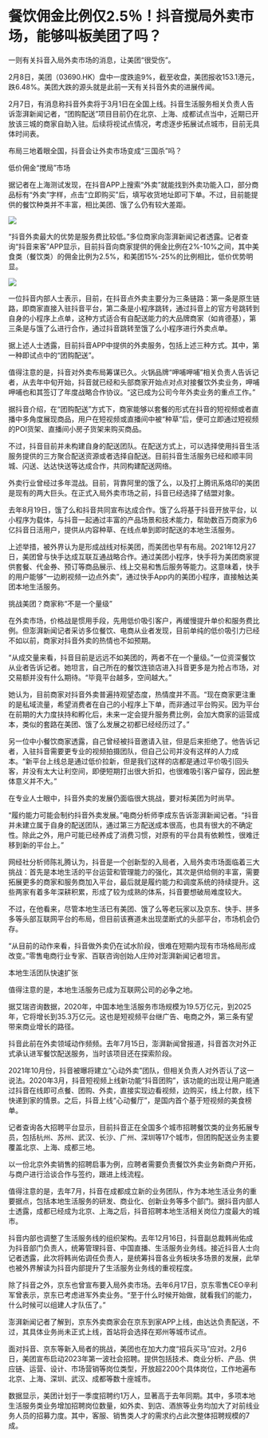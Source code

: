 # 餐饮佣金比例仅2.5％！抖音搅局外卖市场，能够叫板美团了吗？

一则有关抖音入局外卖市场的消息，让美团“很受伤”。

2月8日，美团（03690.HK）盘中一度跌逾9%，截至收盘，美团报收153.1港元，跌6.48%。美团大跌的源头就是此前一天有关抖音外卖的进展传闻。

2月7日，有消息称抖音外卖将于3月1日在全国上线。抖音生活服务相关负责人告诉澎湃新闻记者，“团购配送”项目目前仍在北京、上海、成都试点当中，近期已开放该三城的商家自助入驻。后续将视试点情况，考虑逐步拓展试点城市，目前无具体时间表。

布局三地着眼全国，抖音会让外卖市场变成“三国杀”吗？

低价佣金“搅局”市场

据记者在上海测试发现，在抖音APP上搜索“外卖”就能找到外卖功能入口，部分商品标有“外卖”字样，点击“立即购买”后，填写收货地址即可下单。不过，目前能提供的餐饮种类并不丰富，相比美团、饿了么仍有较大差距。

![](https://inews.gtimg.com/newsapp_bt/0/15652337525/1000)

“抖音外卖最大的优势是服务费比较低。”多位商家向澎湃新闻记者透露。记者查询“抖音来客”APP显示，目前抖音向商家提供的佣金比例在2%-10%之间，其中美食类（餐饮类）的佣金比例为2.5%，和美团15%-25%的比例相比，低价优势明显。

![](https://inews.gtimg.com/newsapp_bt/0/15652337527/1000)

一位抖音内部人士表示，目前，在抖音点外卖主要分为三条链路：第一条是原生链路，即商家直接入驻抖音平台，第二条是小程序跳转，通过抖音上的官方号跳转到自身的小程序上点单，这种方式适合有自配送能力的大品牌商家（如肯德基），第三条是与饿了么进行合作，通过抖音跳转至饿了么小程序进行外卖点单。

据上述人士透露，目前抖音APP中提供的外卖服务，包括上述三种方式。其中，第一种即试点中的“团购配送”。

值得注意的是，抖音对外卖布局筹谋已久。火锅品牌“呷哺呷哺”相关负责人告诉记者，从去年中旬开始，抖音就已经和头部商家开始点对点对接餐饮外卖业务，呷哺呷哺也和其签订了年度战略合作协议。“这已成为公司今年外卖业务的重点工作。”

据抖音介绍，在“团购配送”方式下，商家能够以套餐的形式在抖音的短视频或者直播中多角度展现商品，用户在短视频或直播间中被“种草”后，便可立即通过短视频的POI货架、直播间小房子货架来购买商品。

不过，抖音目前并未构建自身的配送团队。在配送方式上，可以选择使用抖音生活服务提供的三方聚合配送资源或者选择自配送。目前抖音生活服务已经和顺丰同城、闪送、达达快送等达成合作，共同构建配送网络。

外卖行业曾经过多年混战。目前，背靠阿里的饿了么，以及打上腾讯系烙印的美团是现有的两大巨头。在正式入局外卖市场之前，抖音已经选择了结盟对象。

去年8月19日，饿了么和抖音共同宣布达成合作。饿了么将基于抖音开放平台，以小程序为载体，与抖音一起通过丰富的产品场景和技术能力，帮助数百万商家为6亿抖音日活用户，提供从内容种草、在线点单到即时配送的本地生活服务。

上述举措，被外界认为是形成战线对标美团，而美团也早有布局。2021年12月27日，美团曾与快手达成互联互通战略合作。通过美团小程序，快手将为美团商家提供套餐、代金券、预订等商品展示、线上交易和售后服务等能力。这意味着，快手的用户能够“一边刷视频一边点外卖”，通过快手App内的美团小程序，直接触达美团本地生活服务。

挑战美团？商家称“不是一个量级”

在外卖市场，价格战是惯用手段，先用低价吸引客户，再缓慢提升单价和服务费比例。但澎湃新闻记者采访多位餐饮、电商从业者发现，目前单纯的低价吸引力已经不如以前，商家对抖音外卖的热情也不如预期。

“从成交量来看，抖音目前是远远不如美团的，两者不在一个量级。”一位资深餐饮从业者告诉记者。她坦言，自己所在的餐饮连锁店进入抖音更多是为抢占市场，对交易额并没有什么期待。“毕竟平台越多，空间越大。”

她认为，目前商家对抖音外卖普遍持观望态度，热情度并不高。“现在商家更注重的是私域流量，希望消费者在自己的小程序上下单，而非通过平台购买。因为平台在前期的大力度扶持和孵化后，未来一定会提升服务费比例，会加大商家的运营成本，类似的套路在美团、饿了么发展之初都已经经历过了。”

另一位中小餐饮商家透露，自己曾经被抖音邀请入驻，但是后来拒绝了。他告诉记者，入驻抖音需要更专业的视频拍摄团队，但自己公司并没有这样的人力成本。“新平台上线总是通过低价拉新，但是我们这样的店都是通过平价吸引回头客，并没有太大让利空间，即便短期打出很大折扣，也很难吸引客户留存，因此整体意义并不大。”

在专业人士眼中，抖音外卖的发展仍面临很大挑战，要对标美团为时尚早。

“履约能力可能会制约抖音外卖发展。”电商分析师李成东告诉澎湃新闻记者。“抖音并未建立属于自身的配送团队，通过第三方配送成本很高，也具有很大的不确定性。除此之外，用户可能已经养成了消费习惯，对原有的平台具有依赖性，很难迁移到新的平台上。”

网经社分析师陈礼腾认为，抖音是一个创新型的入局者，入局外卖市场面临着三大挑战：首先是本地生活的平台运营和管理能力的强化，其次是供给侧的丰富，需要拓展更多的商家和服务商加入平台，最后就是履约能力和调度系统的持续提升。这些两家有着多年深耕积累，形成了较为成熟的体系，抖音要想破局难度较大。

不过，在他看来，尽管本地生活已有美团、饿了么等老玩家以及京东、快手、拼多多等头部互联网平台的布局，但目前该赛道未出现垄断式的头部平台，市场机会仍存。

“从目前的动作来看，抖音做外卖仍在试水阶段，很难在短期内现有市场格局形成改变。”零售电商行业专家、百联咨询创始人庄帅对澎湃新闻记者坦言。

本地生活团队快速扩张

值得注意的是，本地生活服务已成为互联网公司的必争之地。

据艾瑞咨询数据，2020年，中国本地生活服务市场规模为19.5万亿元，到2025年，它将增长到35.3万亿元。这也是短视频平台继广告、电商之外，第三条有望带来商业增长的路径。

抖音此前在外卖领域动作频频。去年7月15日，澎湃新闻曾报道，抖音首次对外正式承认进军餐饮配送服务，当时该项目还在探索阶段。

2021年10月份，抖音被曝将建立“心动外卖”团队，但相关负责人对外否认了这一说法。2020年3月，抖音短视频上线新功能“抖音团购”，该功能的出现让用户能通过抖音在线即可点餐、团购、外卖，直接实现边看视频，边购买，线上付款，线下快递到家的情景。之后，抖音上线“心动餐厅”，是国内首个基于短视频的美食榜单。

记者查询各大招聘平台显示，目前抖音正在全国多个城市招聘餐饮类的业务拓展专员，包括杭州、苏州、武汉、长沙、广州、深圳等17个城市，但团购配送业务主要覆盖北京、上海、成都三地。

以一份北京外卖销售的招聘启事为例，应聘者需要负责餐饮外卖业务新商户开拓，与商户进行洽谈合作与签约，跟进上线流程。

值得注意的是，去年7月，抖音在成都成立新的业务团队，作为本地生活业务的重要据点，包括本地生活服务的研发、商业化、创新业务等多个部门。据抖音内部人士透露，成都已经成为北京、上海之后，抖音招聘本地生活相关岗位力度最大的城市。

抖音内部也调整了生活服务线的组织架构。去年12月16日，抖音副总裁韩尚佑成为抖音部门负责人，统筹管理抖音、中国直播、生活服务业务线。接近抖音人士向记者透露，此次将韩尚佑调任负责人，是统筹抖音各业务板块多场景的发展，此举也被外界解读为抖音内部提升了生活服务业务线的重视程度。

除了抖音之外，京东也曾宣布要入局外卖市场。去年6月17日，京东零售CEO辛利军曾表示，京东已考虑进军外卖业务。“至于什么时候开始做，就看我们的能力，什么时候可以组建人才队伍了。”

澎湃新闻记者了解到，京东外卖商家会在京东到家APP上线，由达达负责配送，不过，其具体业务尚未正式上线，首站将会选择在郑州等城市试点。

面对抖音、京东等新入局者的挑战，美团也在加大力度“招兵买马”应对。2月6日，美团宣布启动2023年第一波社会招聘。提供包括技术、商业分析、产品、供应链、运营、设计、市场营销等岗位类型，开放超2200个具体岗位，工作地遍布北京、上海、深圳、武汉、成都等数十座城市。

数据显示，美团计划于一季度招聘约1万人，显著高于去年同期。其中，多项本地生活服务类业务增加招聘岗位数量，如外卖、到店、酒旅等业务均加大了对前线业务人员的招募力度。其中，客服、销售类人才的需求约占此次整体招聘规模的7成。

